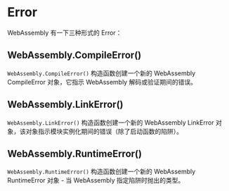 # Error

WebAssembly 有一下三种形式的 Error：

## WebAssembly.CompileError()

`WebAssembly.CompileError()` 构造函数创建一个新的 WebAssembly CompileError 对象，它指示 WebAssembly 解码或验证期间的错误。

## WebAssembly.LinkError()

`WebAssembly.LinkError()` 构造函数创建一个新的 WebAssembly LinkError 对象，该对象指示模块实例化期间的错误（除了启动函数的陷阱）。

## WebAssembly.RuntimeError()

`WebAssembly.RuntimeError()` 构造函数创建一个新的 WebAssembly RuntimeError 对象 - 当 WebAssembly 指定陷阱时抛出的类型。
